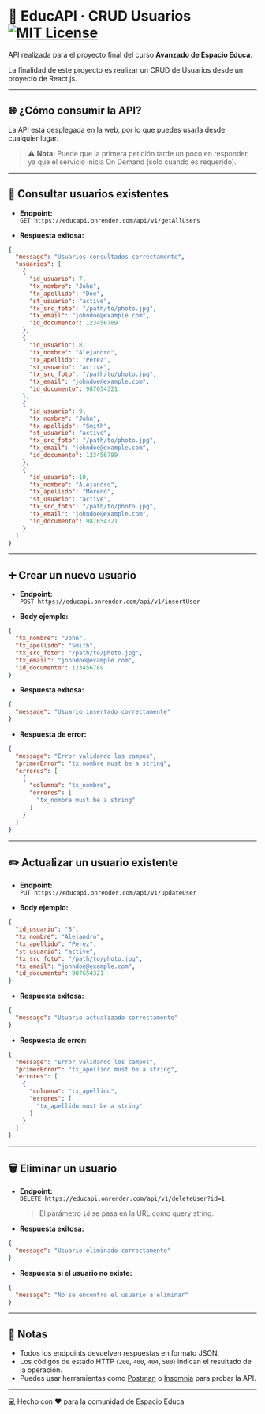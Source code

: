 # 🚀 EducAPI · CRUD Usuarios [![MIT License](https://img.shields.io/badge/License-MIT-green.svg)](https://choosealicense.com/licenses/mit/)

API realizada para el proyecto final del curso **Avanzado de Espacio Educa**.

La finalidad de este proyecto es realizar un CRUD de Usuarios desde un proyecto de React.js.

---

## 🌐 ¿Cómo consumir la API?

La API está desplegada en la web, por lo que puedes usarla desde cualquier lugar.

> ⚠️ **Nota:** Puede que la primera petición tarde un poco en responder, ya que el servicio inicia On Demand (solo cuando es requerido).

---

## 👥 Consultar usuarios existentes

- **Endpoint:**  
  `GET https://educapi.onrender.com/api/v1/getAllUsers`

- **Respuesta exitosa:**
```json
{
  "message": "Usuarios consultados correctamente",
  "usuarios": [
    {
      "id_usuario": 7,
      "tx_nombre": "John",
      "tx_apellido": "Doe",
      "st_usuario": "active",
      "tx_src_foto": "/path/to/photo.jpg",
      "tx_email": "johndoe@example.com",
      "id_documento": 123456789
    },
    {
      "id_usuario": 8,
      "tx_nombre": "Alejandro",
      "tx_apellido": "Perez",
      "st_usuario": "active",
      "tx_src_foto": "/path/to/photo.jpg",
      "tx_email": "johndoe@example.com",
      "id_documento": 987654321
    },
    {
      "id_usuario": 9,
      "tx_nombre": "John",
      "tx_apellido": "Smith",
      "st_usuario": "active",
      "tx_src_foto": "/path/to/photo.jpg",
      "tx_email": "johndoe@example.com",
      "id_documento": 123456789
    },
    {
      "id_usuario": 10,
      "tx_nombre": "Alejandro",
      "tx_apellido": "Moreno",
      "st_usuario": "active",
      "tx_src_foto": "/path/to/photo.jpg",
      "tx_email": "johndoe@example.com",
      "id_documento": 987654321
    }
  ]
}
```

---

## ➕ Crear un nuevo usuario

- **Endpoint:**  
  `POST https://educapi.onrender.com/api/v1/insertUser`

- **Body ejemplo:**
```json
{
  "tx_nombre": "John",
  "tx_apellido": "Smith",
  "tx_src_foto": "/path/to/photo.jpg",
  "tx_email": "johndoe@example.com",
  "id_documento": 123456789
}
```

- **Respuesta exitosa:**
```json
{
  "message": "Usuario insertado correctamente"
}
```

- **Respuesta de error:**
```json
{
  "message": "Error validando los campos",
  "primerError": "tx_nombre must be a string",
  "errores": [
    {
      "columna": "tx_nombre",
      "errores": [
        "tx_nombre must be a string"
      ]
    }
  ]
}
```

---

## ✏️ Actualizar un usuario existente

- **Endpoint:**  
  `PUT https://educapi.onrender.com/api/v1/updateUser`

- **Body ejemplo:**
```json
{
  "id_usuario": "8",
  "tx_nombre": "Alejandro",
  "tx_apellido": "Perez",
  "st_usuario": "active",
  "tx_src_foto": "/path/to/photo.jpg",
  "tx_email": "johndoe@example.com",
  "id_documento": 987654321
}
```

- **Respuesta exitosa:**
```json
{
  "message": "Usuario actualizado correctamente"
}
```

- **Respuesta de error:**
```json
{
  "message": "Error validando los campos",
  "primerError": "tx_apellido must be a string",
  "errores": [
    {
      "columna": "tx_apellido",
      "errores": [
        "tx_apellido must be a string"
      ]
    }
  ]
}
```

---

## 🗑️ Eliminar un usuario

- **Endpoint:**  
  `DELETE https://educapi.onrender.com/api/v1/deleteUser?id=1`

  > El parámetro `id` se pasa en la URL como query string.

- **Respuesta exitosa:**
```json
{
  "message": "Usuario eliminado correctamente"
}
```

- **Respuesta si el usuario no existe:**
```json
{
  "message": "No se encontro el usuario a eliminar"
}
```

---

## 📝 Notas

- Todos los endpoints devuelven respuestas en formato JSON.
- Los códigos de estado HTTP (`200`, `400`, `404`, `500`) indican el resultado de la operación.
- Puedes usar herramientas como [Postman](https://www.postman.com/) o [Insomnia](https://insomnia.rest/) para probar la API.

---

💻 Hecho con ❤️ para la comunidad de Espacio Educa
